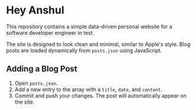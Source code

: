 # Hey Anshul

This repository contains a simple data-driven personal website for a software developer engineer in test.

The site is designed to look clean and minimal, similar to Apple's style. Blog posts are loaded dynamically from `posts.json` using JavaScript.

## Adding a Blog Post

1. Open `posts.json`.
2. Add a new entry to the array with a `title`, `date`, and `content`.
3. Commit and push your changes. The post will automatically appear on the site.
